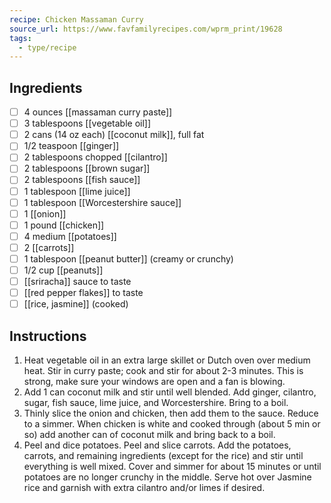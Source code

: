 ```yaml
---
recipe: Chicken Massaman Curry
source_url: https://www.favfamilyrecipes.com/wprm_print/19628
tags:
  - type/recipe
---
```


## Ingredients 

- [ ] 4 ounces [[massaman curry paste]]
- [ ] 3 tablespoons [[vegetable oil]]
- [ ] 2 cans (14 oz each) [[coconut milk]], full fat
- [ ] 1/2 teaspoon [[ginger]]
- [ ] 2 tablespoons chopped [[cilantro]]
- [ ] 2 tablespoons [[brown sugar]]
- [ ] 2 tablespoons [[fish sauce]]
- [ ] 1 tablespoon [[lime juice]]
- [ ] 1 tablespoon [[Worcestershire sauce]]
- [ ] 1 [[onion]]
- [ ] 1 pound [[chicken]]
- [ ] 4 medium [[potatoes]]
- [ ] 2 [[carrots]]
- [ ] 1 tablespoon [[peanut butter]] (creamy or crunchy)
- [ ] 1/2 cup [[peanuts]]
- [ ] [[sriracha]] sauce to taste
- [ ] [[red pepper flakes]] to taste
- [ ] [[rice, jasmine]] (cooked)

## Instructions

1. Heat vegetable oil in an extra large skillet or Dutch oven over medium heat. Stir in curry paste; cook and stir for about 2-3 minutes. This is strong, make sure your windows are open and a fan is blowing.
2. Add 1 can coconut milk and stir until well blended. Add ginger, cilantro, sugar, fish sauce, lime juice, and Worcestershire. Bring to a boil.
3. Thinly slice the onion and chicken, then add them to the sauce. Reduce to a simmer. When chicken is white and cooked through (about 5 min or so) add another can of coconut milk and bring back to a boil.
4. Peel and dice potatoes. Peel and slice carrots. Add the potatoes, carrots, and remaining ingredients (except for the rice) and stir until everything is well mixed. Cover and simmer for about 15 minutes or until potatoes are no longer crunchy in the middle. Serve hot over Jasmine rice and garnish with extra cilantro and/or limes if desired.
